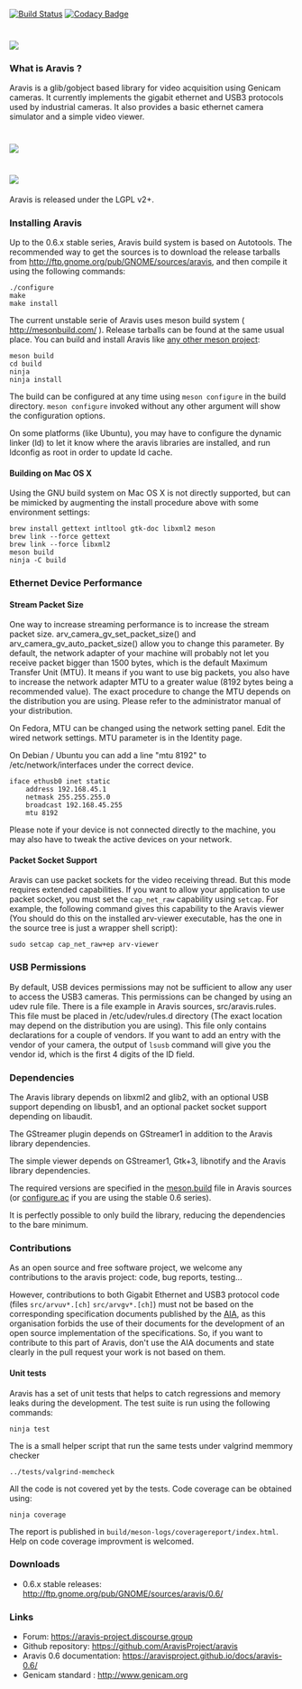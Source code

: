 [![Build Status](https://travis-ci.org/AravisProject/aravis.svg?branch=master)](https://travis-ci.org/AravisProject/aravis)
[![Codacy Badge](https://api.codacy.com/project/badge/Grade/fa7d9c88e5594d709ab44e8bad01a569)](https://www.codacy.com/app/EmmanuelP/aravis?utm_source=github.com&amp;utm_medium=referral&amp;utm_content=AravisProject/aravis&amp;utm_campaign=Badge_Grade)

# ![](viewer/icons/gnome/128x128/apps/aravis.png)

### What is Aravis ?

Aravis is a glib/gobject based library for video acquisition using Genicam cameras. It currently implements the gigabit ethernet and USB3 protocols used by industrial cameras. It also provides a basic ethernet camera simulator and a simple video viewer.

# ![](viewer/data/aravis.png)
# ![](viewer/data/aravis-video.png)

Aravis is released under the LGPL v2+.

### Installing Aravis

Up to the 0.6.x stable series, Aravis build system is based on Autotools. The recommended way to get the sources is to download the release tarballs from http://ftp.gnome.org/pub/GNOME/sources/aravis, and then compile it using the following commands:

```
./configure
make
make install
```

The current unstable serie of Aravis uses meson build system ( http://mesonbuild.com/ ). Release tarballs can be found at the same usual place. You can build and install Aravis like [any other meson project](http://mesonbuild.com/Quick-guide.html#compiling-a-meson-project):

```
meson build
cd build
ninja
ninja install
```

The build can be configured at any time using `meson configure` in the build directory. `meson configure` invoked without any other argument will show the configuration options.

On some platforms (like Ubuntu), you may have to configure the dynamic linker (ld) to let it know where the aravis libraries are installed, and run ldconfig as root in order to update ld cache.

#### Building on Mac OS X

Using the GNU build system on Mac OS X is not directly supported, but can be mimicked by augmenting the install procedure above with some environment settings:

```
brew install gettext intltool gtk-doc libxml2 meson
brew link --force gettext
brew link --force libxml2
meson build
ninja -C build
```

### Ethernet Device Performance

#### Stream Packet Size

One way to increase streaming performance is to increase the stream packet size. arv_camera_gv_set_packet_size() and arv_camera_gv_auto_packet_size() allow you to change this parameter. By default, the network adapter of your machine will probably not let you receive packet bigger than 1500 bytes, which is the default Maximum Transfer Unit (MTU). It means if you want to use big packets, you also have to increase the network adapter MTU to a greater walue (8192 bytes being a recommended value). The exact procedure to change the MTU depends on the distribution you are using. Please refer to the administrator manual of your distribution.

On Fedora, MTU can be changed using the network setting panel. Edit the wired network settings. MTU parameter is in the Identity page.

On Debian / Ubuntu you can add a line "mtu 8192" to /etc/network/interfaces under the correct device.
```
iface ethusb0 inet static
	address 192.168.45.1
	netmask 255.255.255.0
	broadcast 192.168.45.255
	mtu 8192
```

Please note if your device is not connected directly to the machine, you may also have to tweak the active devices on your network.

#### Packet Socket Support

Aravis can use packet sockets for the video receiving thread. But this mode requires extended capabilities. If you want to allow your application to use packet socket, you must set the `cap_net_raw` capability using `setcap`. For example, the following command gives this capability to the Aravis viewer (You should do this on the installed arv-viewer executable, has the one in the source tree is just a wrapper shell script):

```
sudo setcap cap_net_raw+ep arv-viewer
```

### USB Permissions

By default, USB devices permissions may not be sufficient to allow any user to access the USB3 cameras. This permissions can be changed by using an udev rule file. There is a file example in Aravis sources, src/aravis.rules. This file must be placed in /etc/udev/rules.d directory (The exact location may depend on the distribution you are using). This file only contains declarations for a couple of vendors. If you want to add an entry with the vendor of your camera, the output of `lsusb` command will give you the vendor id, which is the first 4 digits of the ID field.

### Dependencies

The Aravis library depends on libxml2 and glib2, with an optional USB support depending on libusb1, and an optional packet socket support depending on libaudit.

The GStreamer plugin depends on GStreamer1 in addition to the Aravis library dependencies.

The simple viewer depends on GStreamer1, Gtk+3, libnotify and the Aravis library dependencies.

The required versions are specified in the [meson.build](https://github.com/AravisProject/aravis/blob/master/meson.build) file in Aravis sources (or [configure.ac](https://github.com/AravisProject/aravis/blob/aravis-0-6/configure.ac) if you are using the stable 0.6 series).

It is perfectly possible to only build the library, reducing the dependencies to the bare minimum.

### Contributions

As an open source and free software project, we welcome any contributions to the aravis project: code, bug reports, testing...

However, contributions to both Gigabit Ethernet and USB3 protocol code (files `src/arvuv*.[ch]` `src/arvgv*.[ch]`) must not be based on the corresponding specification documents published by the [AIA](http://www.visiononline.org/), as this organisation forbids the use of their documents for the development of an open source implementation of the specifications. So, if you want to contribute to this part of Aravis, don't use the AIA documents and state clearly in the pull request your work is not based on them.

#### Unit tests

Aravis has a set of unit tests that helps to catch regressions and memory leaks during the development. The test suite is run using the following commands:

```
ninja test
```

The is a small helper script that run the same tests under valgrind memmory checker

```
../tests/valgrind-memcheck
```

All the code is not covered yet by the tests. Code coverage can be obtained using:

```
ninja coverage
```

The report is published in `build/meson-logs/coveragereport/index.html`. Help on code coverage improvment is welcomed.

### Downloads

* 0.6.x stable releases: http://ftp.gnome.org/pub/GNOME/sources/aravis/0.6/

### Links

* Forum: https://aravis-project.discourse.group
* Github repository: https://github.com/AravisProject/aravis
* Aravis 0.6 documentation: https://aravisproject.github.io/docs/aravis-0.6/
* Genicam standard : http://www.genicam.org
